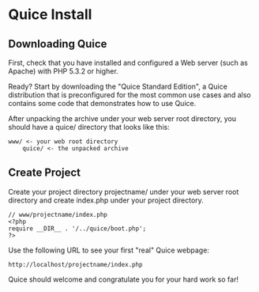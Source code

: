 Quice Install
=============

Downloading Quice
-----------------

First, check that you have installed and configured a Web server (such as
Apache) with PHP 5.3.2 or higher.

Ready? Start by downloading the "Quice Standard Edition", a Quice distribution
that is preconfigured for the most common use cases and also contains some code
that demonstrates how to use Quice.

After unpacking the archive under your web server root directory, you should
have a quice/ directory that looks like this:

    www/ <- your web root directory
        quice/ <- the unpacked archive


Create Project
--------------

Create your project directory projectname/ under your web server root directory
and create index.php under your project directory.

    // www/projectname/index.php
    <?php
    require __DIR__ . '/../quice/boot.php';
    ?>

Use the following URL to see your first "real" Quice webpage:

    http://localhost/projectname/index.php

Quice should welcome and congratulate you for your hard work so far!



